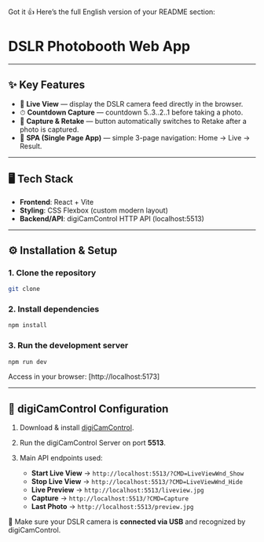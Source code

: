Got it 👍 Here’s the full English version of your README section:

# DSLR Photobooth Web App
---

## ✨ Key Features
- 🎥 **Live View** — display the DSLR camera feed directly in the browser.  
- ⏱ **Countdown Capture** — countdown 5..3..2..1 before taking a photo.  
- 🔄 **Capture & Retake** — button automatically switches to Retake after a photo is captured.  
- 🚀 **SPA (Single Page App)** — simple 3-page navigation: Home → Live → Result.  

---

## 🖥️ Tech Stack
- **Frontend**: React + Vite  
- **Styling**: CSS Flexbox (custom modern layout)  
- **Backend/API**: digiCamControl HTTP API (localhost:5513)  

---

## ⚙️ Installation & Setup

### 1. Clone the repository
```bash
git clone
````

### 2. Install dependencies

```bash
npm install
```

### 3. Run the development server

```bash
npm run dev
```

Access in your browser: [http://localhost:5173]

---

## 🔌 digiCamControl Configuration

1. Download & install [digiCamControl](https://digicamcontrol.com/).
2. Run the digiCamControl Server on port **5513**.
3. Main API endpoints used:

   * **Start Live View** → `http://localhost:5513/?CMD=LiveViewWnd_Show`
   * **Stop Live View** → `http://localhost:5513/?CMD=LiveViewWnd_Hide`
   * **Live Preview** → `http://localhost:5513/liveview.jpg`
   * **Capture** → `http://localhost:5513/?CMD=Capture`
   * **Last Photo** → `http://localhost:5513/preview.jpg`

📌 Make sure your DSLR camera is **connected via USB** and recognized by digiCamControl.

